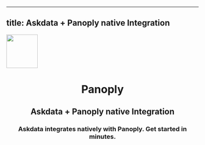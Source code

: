 
  ---
  title: Askdata + Panoply native Integration
  ---

<img class="dataset_icon mx-auto d-block mb-4" width="82" height="88" src="https://chart.askdata.com/datasets/icons/panoply.png" alt="">
<h1 class="dataset_title" style="text-align: center;">Panoply</h1>
<h2 class="dataset_subtitle" style="text-align: center;">Askdata + Panoply native Integration</h2> 
<h3 class="dataset_description" style="text-align: center;">Askdata integrates natively with  Panoply. Get started in minutes.</h3> 

  